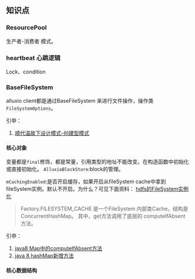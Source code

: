 ## 知识点
### ResourcePool
生产者-消费者 模式。

### heartbeat 心跳逻辑
Lock、condition

### BaseFileSystem
alluxio client都是通过BaseFileSystem 来进行文件操作，操作类`FileSystemOptions`。

引申：
1. [顺代温故下设计模式-创建型模式](https://design-patterns.readthedocs.io/zh_CN/latest/creational_patterns/creational.html)

#### 核心对象
变量都是`final`修饰，都是常量，引用类型的地址不能改变。在构造函数中初始化或直接初始化。
``AlluxioBlockStore``:block的管理。

`mCachingEnabled`:是否开启缓存，如果开启从fileSystem cache中拿到fileSystem实例。默认不开启。为什么？可见下面资料：
[hdfs的FileSystem实例化](https://www.cnblogs.com/ulysses-you/p/7930903.html)

> Factory.FILESYSTEM_CACHE 是一个FileSystem 内部类Cache。结构是ConcurrentHashMap。
> 其中，get方法调用了底层的 computeIfAbsent 方法。

引申：
1. [java8 Map中的computeIfAbsent方法](https://blog.csdn.net/wang704987562/article/details/79292230)
2. [java 8 hashMap新增方法](https://www.jianshu.com/p/7e309963d018)


#### 核心数据结构

